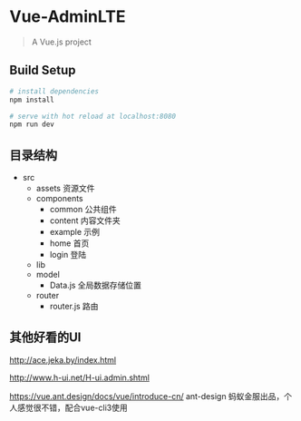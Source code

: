 # Vue-AdminLTE

> A Vue.js project

## Build Setup

``` bash
# install dependencies
npm install

# serve with hot reload at localhost:8080 
npm run dev

```

## 目录结构

*  src
    *  assets         资源文件
    *  components
        *  common     公共组件
        *  content    内容文件夹
        *  example    示例
        *  home       首页
        *  login      登陆
    *  lib
    *  model
        *  Data.js    全局数据存储位置
    *  router
        *  router.js  路由


## 其他好看的UI
http://ace.jeka.by/index.html

http://www.h-ui.net/H-ui.admin.shtml

https://vue.ant.design/docs/vue/introduce-cn/    ant-design 蚂蚁金服出品，个人感觉很不错，配合vue-cli3使用

